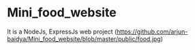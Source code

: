 # Mini_food_website
It is a NodeJs, ExpressJs web project
(https://github.com/arjun-baidya/Mini_food_website/blob/master/public/food.jpg)
